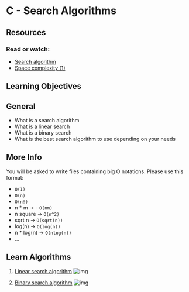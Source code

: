 #  C - Search Algorithms
## Resources
### Read or watch:
- [Search algorithm](https://en.wikipedia.org/wiki/Search_algorithm)
- [Space complexity (1)](https://www.geeksforgeeks.org/g-fact-86/)

## Learning Objectives
## General
- What is a search algorithm
- What is a linear search
- What is a binary search
- What is the best search algorithm to use depending on your needs

## More Info
You will be asked to write files containing big O notations. Please use this format:
- `O(1)`
- `O(n)`
- `O(n!)`
- n * m -> - `O(nm)`
- n square -> `O(n^2)`
- sqrt n -> `O(sqrt(n))`
- log(n) -> `O(log(n))`
- n * log(n) -> `O(nlog(n))`
- ...

## Learn Algorithms
1. [Linear search algorithm](https://en.wikipedia.org/wiki/Linear_search)
![img](https://static.javatpoint.com/ds/images/linear-search-algorithm3.png)

2. [Binary search algorithm](https://en.wikipedia.org/wiki/Binary_search_algorithm)
![img](https://simplesnippets.tech/wp-content/uploads/2019/06/binary-search-algorithm-in-data-structures-1280x720.jpg)
 
